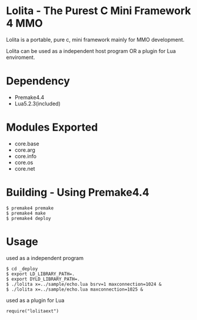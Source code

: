 Lolita - The Purest C Mini Framework 4 MMO
==========================================

Lolita is a portable, pure c, mini framework mainly for MMO development.

Lolita can be used as a independent host program OR a plugin for Lua enviroment.

Dependency
==========================================

* Premake4.4
* Lua5.2.3(included)

Modules Exported
================

* core.base
* core.arg
* core.info
* core.os
* core.net

Building - Using Premake4.4
===========================

    $ premake4 premake
    $ premake4 make
    $ premake4 deploy

Usage
=====
used as a independent program

    $ cd _deploy
    $ export LD_LIBRARY_PATH=.
    $ export DYLD_LIBRARY_PATH=.
    $ ./lolita x=../sample/echo.lua bsrv=1 maxconnection=1024 &
    $ ./lolita x=../sample/echo.lua maxconnection=1025 &
    
used as a plugin for Lua

    require("lolitaext")
